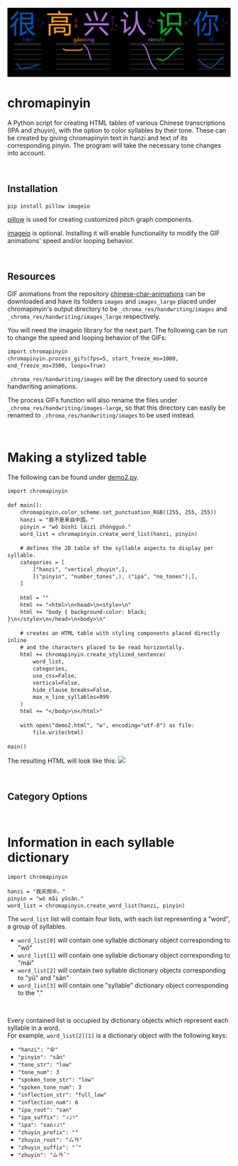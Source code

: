 [<img src="https://github.com/travisgk/chromapinyin/blob/main/_demo_output/demo1.png?raw=true">](https://github.com/travisgk/chromapinyin/blob/main/demo1.py)
# chromapinyin
A Python script for creating HTML tables of various Chinese transcriptions (IPA and zhuyin), with the option to color syllables by their tone.
These can be created by giving chromapinyin text in hanzi and text of its corresponding pinyin.
The program will take the necessary tone changes into account.

<br>

## Installation
```
pip install pillow imageio
```
[pillow](https://github.com/python-pillow/Pillow) is used for creating customized pitch graph components.

[imageio](https://github.com/imageio/imageio) is optional. Installing it will enable functionality to modify the GIF animations' speed and/or looping behavior.

<br>

## Resources

GIF animations from the repository [chinese-char-animations](https://github.com/nmarley/chinese-char-animations) can be downloaded and have its folders ```images``` and ```images_large``` placed under chromapinyin's output directory to be ```_chroma_res/handwriting/images``` and ```_chroma_res/handwriting/images_large``` respectively.

You will need the imageio library for the next part.
The following can be run to change the speed and looping behavior of the GIFs:
```
import chromapinyin
chromapinyin.process_gifs(fps=5, start_freeze_ms=1000, end_freeze_ms=3500, loops=True)
```

```_chroma_res/handwriting/images``` will be the directory used to source handwriting animations.

The process GIFs function will also rename the files under ```_chroma_res/handwriting/images-large```,
so that this directory can easily be renamed to ```_chroma_res/handwriting/images``` to be used instead.

<br>

# Making a stylized table
The following can be found under [demo2.py](https://github.com/travisgk/chromapinyin/blob/main/main.py).
```
import chromapinyin

def main():
	chromapinyin.color_scheme.set_punctuation_RGB((255, 255, 255))
	hanzi = "我不是来自中国。"
	pinyin = "wǒ bùshì láizì zhōngguó."
	word_list = chromapinyin.create_word_list(hanzi, pinyin)

	# defines the 2D table of the syllable aspects to display per syllable.
	categories = [
	    ["hanzi", "vertical_zhuyin",],
	    [("pinyin", "number_tones",), ("ipa", "no_tones"),],
	]

	html = ""
	html += "<html>\n<head>\n<style>\n"
	html += "body { background-color: black; }\n</style>\n</head>\n<body>\n"

	# creates an HTML table with styling components placed directly inline
	# and the characters placed to be read horizontally.
	html += chromapinyin.create_stylized_sentence(
	    word_list, 
	    categories,
	    use_css=False,
	    vertical=False,
	    hide_clause_breaks=False,
	    max_n_line_syllables=999
	)
	html += "</body>\n</html>"

	with open("demo2.html", "w", encoding="utf-8") as file:
		file.write(html)

main()
```

The resulting HTML will look like this:
[<img src="https://github.com/travisgk/chromapinyin/blob/main/_demo_output/demo2.png?raw=true">](https://github.com/travisgk/chromapinyin/blob/main/demo2.py)

<br>

## Category Options

<br>

# Information in each syllable dictionary
```
import chromapinyin

hanzi = "我买雨伞。"
pinyin = "wǒ mǎi yǔsǎn."
word_list = chromapinyin.create_word_list(hanzi, pinyin)
```
The ```word_list``` list will contain four lists, with each list representing a "word", a group of syllables.
- ```word_list[0]``` will contain one syllable dictionary object corresponding to "wǒ" 
- ```word_list[1]``` will contain one syllable dictionary object corresponding to "mǎi"
- ```word_list[2]``` will contain two syllable dictionary objects corresponding to "yǔ" and "sǎn"
- ```word_list[3]``` will contain one "syllable" dictionary object corresponding to the "."
<br>

Every contained list is occupied by dictionary objects which represent each syllable in a word.
<br>
For example, ```word_list[2][1]``` is a dictionary object with the following keys:
- ```"hanzi": "伞"```
- ```"pinyin": "sǎn"```
- ```"tone_str": "low"```
- ```"tone_num": 3```
- ```"spoken_tone_str": "low"```
- ```"spoken_tone_num": 3```
- ```"inflection_str": "full_low"```
- ```"inflection_num": 6```
- ```"ipa_root": "san"```
- ```"ipa_suffix": "˨˩˦"```
- ```"ipa": "san˨˩˦"```
- ```"zhuyin_prefix": ""```
- ```"zhuyin_root": "ㄙㄢ"```
- ```"zhuyin_suffix": "ˇ"```
- ```"zhuyin": "ㄙㄢˇ"```
<br>
